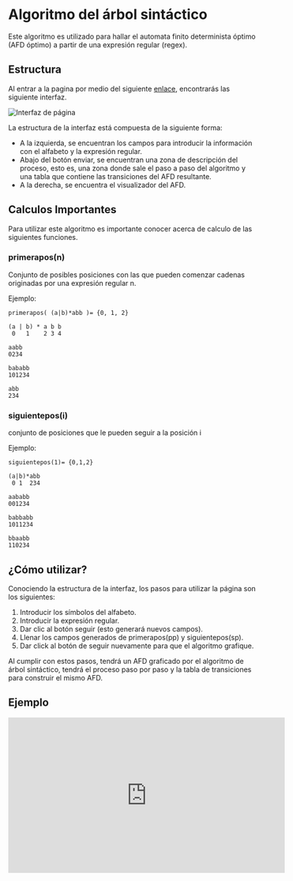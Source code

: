 # Algoritmo del árbol sintáctico

Este algoritmo es utilizado para hallar el automata finito determinista óptimo (AFD óptimo) a partir de una expresión regular (regex).

## Estructura

Al entrar a la pagina por medio del siguiente [enlace](https://jgimitola.github.io/la-trilogia-de-marquez/Compiladores/AlgoritmoArbolSintactico/), encontrarás las siguiente interfaz.

![Interfaz de página](/docs/imgs/PaginaVista.png)

La estructura de la interfaz está compuesta de la siguiente forma:

- A la izquierda, se encuentran los campos para introducir la información con el alfabeto y la expresión regular.
- Abajo del botón enviar, se encuentran una zona de descripción del proceso, esto es, una zona donde sale el paso a paso del algoritmo y una tabla que contiene las transiciones del AFD resultante.
- A la derecha, se encuentra el visualizador del AFD.

## Calculos Importantes

Para utilizar este algoritmo es importante conocer acerca de calculo de las siguientes funciones.

### primerapos(n)

Conjunto de posibles posiciones con las que pueden comenzar cadenas originadas por una expresión regular n.

Ejemplo:

```
primerapos( (a|b)*abb )= {0, 1, 2}

(a | b) * a b b
 0   1    2 3 4

aabb
0234

bababb
101234

abb
234
```

### siguientepos(i)

conjunto de posiciones que le pueden seguir a la posición i

Ejemplo:

```
siguientepos(1)= {0,1,2}

(a|b)*abb
 0 1  234

aababb
001234

babbabb
1011234

bbaabb
110234
```

## ¿Cómo utilizar?

Conociendo la estructura de la interfaz, los pasos para utilizar la página son los siguientes:

1. Introducir los símbolos del alfabeto.
2. Introducir la expresión regular.
3. Dar clic al botón seguir (esto generará nuevos campos).
4. Llenar los campos generados de primerapos(pp) y siguientepos(sp).
5. Dar click al botón de seguir nuevamente para que el algoritmo grafique.

Al cumplir con estos pasos, tendrá un AFD graficado por el algoritmo de árbol sintáctico, tendrá el proceso paso por paso y la tabla de transiciones para construir el mismo AFD.

## Ejemplo
<iframe width="560" height="315" src="https://www.youtube.com/embed/ZcTeD7XGTXc" title="YouTube video player" frameborder="0" allow="accelerometer; autoplay; clipboard-write; encrypted-media; gyroscope; picture-in-picture" allowfullscreen></iframe>